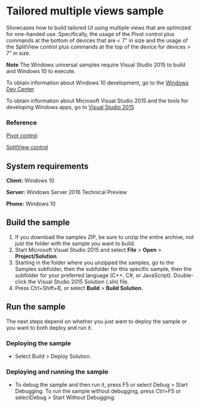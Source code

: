 <!---
  category: ControlsLayoutAndText
  samplefwlink: http://go.microsoft.com/fwlink/p/?LinkId=620636
--->

# Tailored multiple views sample

Showcases how to build tailored UI using multiple views that are optimized for one-handed use.  Specifically, the usage of the Pivot control plus commands at the bottom of devices that are < 7" in size and the usage of the SplitView control plus commands at the top of the device for devices > 7" in size.

**Note** The Windows universal samples require Visual Studio 2015 to build and Windows 10 to execute.
 
To obtain information about Windows 10 development, go to the [Windows Dev Center](https://dev.windows.com)

To obtain information about Microsoft Visual Studio 2015 and the tools for developing Windows apps, go to [Visual Studio 2015](http://go.microsoft.com/fwlink/?LinkID=532422)

### Reference

<!-- Add links to related API -->

[Pivot control](https://msdn.microsoft.com/en-us/library/windows/apps/windows.ui.xaml.controls.pivot.aspx)

[SplitView control](https://msdn.microsoft.com/en-us/library/windows/apps/windows.ui.xaml.controls.splitview.aspx)

## System requirements

**Client:** Windows 10

**Server:** Windows Server 2016 Technical Preview

**Phone:**  Windows 10

## Build the sample

1. If you download the samples ZIP, be sure to unzip the entire archive, not just the folder with the sample you want to build. 
2. Start Microsoft Visual Studio 2015 and select **File** \> **Open** \> **Project/Solution**.
3. Starting in the folder where you unzipped the samples, go to the Samples subfolder, then the subfolder for this specific sample, then the subfolder for your preferred language (C++, C#, or JavaScript). Double-click the Visual Studio 2015 Solution (.sln) file.
4. Press Ctrl+Shift+B, or select **Build** \> **Build Solution**.

## Run the sample

The next steps depend on whether you just want to deploy the sample or you want to both deploy and run it.

### Deploying the sample

- Select Build > Deploy Solution. 

### Deploying and running the sample

- To debug the sample and then run it, press F5 or select Debug >  Start Debugging. To run the sample without debugging, press Ctrl+F5 or selectDebug > Start Without Debugging. 
